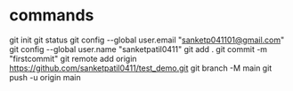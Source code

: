 # commands
git init
git status
 git config --global user.email "sanketp041101@gmail.com"
 git config --global user.name "sanketpatil0411"
git add .
 git commit -m "firstcommit"
 git remote add origin https://github.com/sanketpatil0411/test_demo.git
 git branch -M main
git push -u origin main
